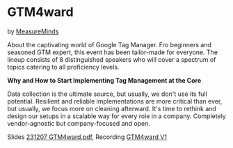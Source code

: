 # GTM4ward

by [MeasureMinds](https://gtm4ward.com/)

About the captivating world of Google Tag Manager. Fro beginners and seasoned GTM expert, this event has been tailor-made for everyone. The lineup consists of 8 distinguished speakers who will cover a spectrum of topics catering to all proficiency levels.

**Why and How to Start Implementing Tag Management at the Core**

Data collection is the ultimate source, but usually, we don't use its full potential. Resilient and reliable implementations are more critical than ever, but usually, we focus more on cleaning afterward. It's time to rethink and design our setups in a scalable way for every role in a company. Completely vendor-agnostic but company-focused and open.

Slides [231207 GTM4ward.pdf](./231207%20GTM4ward.pdf), Recording [GTM4ward V1](https://gtm4ward.com/courses/gtm4ward-push-gtm-to-the-max-2/)
